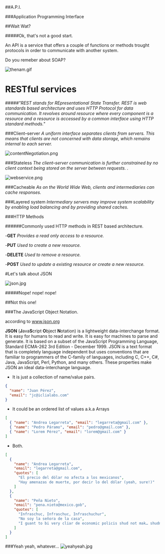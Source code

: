 ##A.P.I.

###Application Programming Interface

##Wait Wat?

#####Ok, that's not a good start.

An API is a service that offers a couple of functions or methods trought protocols in order to communicate with another system.


Do you remeber about SOAP?

![thenam.gif](https://github.com/zenbakiak/rails_api_guide/blob/master/images/thenam.gif)


# RESTful services

#####_"REST stands for REpresentational State Transfer. REST is web standards based architecture and uses HTTP Protocol for data communication. It revolves around resource where every component is a resource and a resource is accessed by a common interface using HTTP standard methods."_

###Client–server
_A uniform interface separates clients from servers. This means that clients are not concerned with data storage, which remains internal to each server._

![contentNegotiation.png](https://github.com/zenbakiak/rails_api_guide/blob/master/images/contentNegotiation.png)

###Stateless
_The client–server communication is further constrained by no client context being stored on the server between requests.   ._

![webservice.png](https://github.com/zenbakiak/rails_api_guide/blob/master/images/webservice.png)

###Cacheable
_As on the World Wide Web, clients and intermediaries can cache responses._

###Layered system
_Intermediary servers may improve system scalability by enabling load balancing and by providing shared caches._

###HTTP Methods

######Commonly used HTTP methods in REST based architecture.

-__GET__ _Provides a read only access to a resource._

-__PUT__ _Used to create a new resource._

-__DELETE__ _Used to remove a resource._

-__POST__ _Used to update a existing resource or create a new resource._


#Let's talk about JSON

![json.jpg](https://github.com/zenbakiak/rails_api_guide/blob/master/images/json.jpg)

#####Nope! nope! nope!

##Not this one!

###The JavaScript Object Notation.

according to www.json.org

__JSON__ (**J**ava**S**cript **O**bject **N**otation) is a lightweight data-interchange format. It is easy for humans to read and write. It is easy for machines to parse and generate. It is based on a subset of the JavaScript Programming Language, Standard ECMA-262 3rd Edition - December 1999. JSON is a text format that is completely language independent but uses conventions that are familiar to programmers of the C-family of languages, including C, C++, C#, Java, JavaScript, Perl, Python, and many others. These properties make JSON an ideal data-interchange language.

- It is just a collection of name/value pairs.

```json
{
  "name": "Juan Pérez",
  "email": "jc@iclialabs.com"
}
```

- It could be an ordered list of values a.k.a Arrays

```json
[
  { "name": "Andrea Legarreta", "email": "legarreta@gmail.com" },
  { "name": "Pedro Páramo", "email": "pedro@gmail.com" },
  { "name": "Lorem Pérez", "email": "lorem@gmail.com" }
]
```

- Both.

```json
[
  {
    "name": "Andrea Legarreta",
    "email": "legarreta@gmail.com",
    "quotes": [
      "El precio del dólar no afecta a los mexicanos",
      "Hay amenazas de muerte, por decir lo del dólar (yeah, sure!)"
    ]
  },
  {
    "name": "Peña Nieto",
    "email": "pena.nieto@mexico.gob",
    "quotes": [
      "Infraschuc, Infraschuc, Infraschuchur",
      "No soy la señora de la casa",
      "I guant to bi very cliar de economic policis shud not mak… shudnot meikus forged"
    ]
  }
]
```


###Yeah yeah, whatever...
![yeahyeah.jpg](https://github.com/zenbakiak/rails_api_guide/blob/master/images/yeahyeah.jpg)